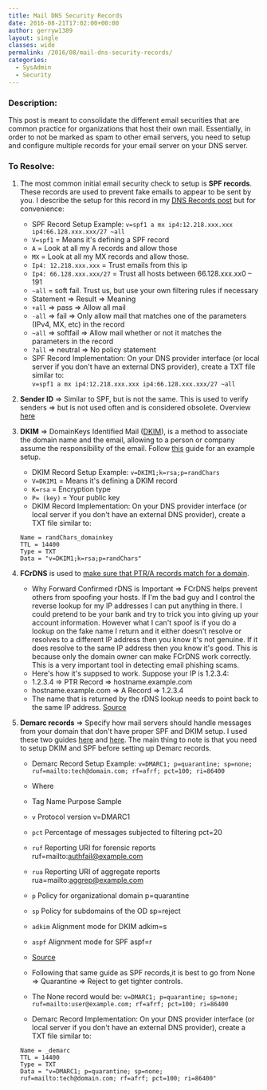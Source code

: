 ```yaml
---
title: Mail DNS Security Records
date: 2016-08-21T17:02:00+00:00
author: gerryw1389
layout: single
classes: wide
permalink: /2016/08/mail-dns-security-records/
categories:
  - SysAdmin
  - Security
---
```

<!--more-->

### Description:

This post is meant to consolidate the different email securities that are common practice for organizations that host their own mail. Essentially, in order to not be marked as spam to other email servers, you need to setup and configure multiple records for your email server on your DNS server.

### To Resolve:

1. The most common initial email security check to setup is **SPF records**. These records are used to prevent fake emails to appear to be sent by you. I describe the setup for this record in my [DNS Records post](https://automationadmin.com/2016/05/dns-records-overview/) but for convenience:

   - SPF Record Setup Example: `v=spf1 a mx ip4:12.218.xxx.xxx ip4:66.128.xxx.xxx/27 ~all`
   - `V=spf1` = Means it's defining a SPF record  
   - `A` = Look at all my A records and allow those  
   - `MX` = Look at all my MX records and allow those.  
   - `Ip4: 12.218.xxx.xxx` = Trust emails from this ip  
   - `Ip4: 66.128.xxx.xxx/27` = Trust all hosts between 66.128.xxx.xx0 – 191  
   - `~all` = soft fail. Trust us, but use your own filtering rules if necessary
   - Statement => Result => Meaning  
   - `+all` => pass => Allow all mail  
   - `-all` => fail => Only allow mail that matches one of the parameters (IPv4, MX, etc) in the record  
   - `~all` => softfail => Allow mail whether or not it matches the parameters in the record  
   - `?all` => neutral => No policy statement
   - SPF Record Implementation: On your DNS provider interface (or local server if you don't have an external DNS provider), create a TXT file similar to:  
`v=spf1 a mx ip4:12.218.xxx.xxx ip4:66.128.xxx.xxx/27 ~all`

2. **Sender ID** => Similar to SPF, but is not the same. This is used to verify senders => but is not used often and is considered obsolete. Overview [here](http://www.openspf.org/SPF_vs_Sender_ID)

3. **DKIM** => DomainKeys Identified Mail ([DKIM](https://wiki.zimbra.com/wiki/Best_Practices_on_Email_Protection:_SPF,_DKIM_and_DMARC)), is a method to associate the domain name and the email, allowing to a person or company assume the responsibility of the email. Follow [this](https://support.rackspace.com/how-to/create-a-dkim-txt-record/) guide for an example setup.

   - DKIM Record Setup Example: `v=DKIM1;k=rsa;p=randChars`
   - `V=DKIM1` = Means it's defining a DKIM record  
   - `K=rsa` = Encryption type  
   - `P= (key)` = Your public key
   - DKIM Record Implementation: On your DNS provider interface (or local server if you don't have an external DNS provider), create a TXT file similar to:

   ```escape
   Name = randChars_domainkey  
   TTL = 14400  
   Type = TXT  
   Data = "v=DKIM1;k=rsa;p=randChars"
   ```

4. **FCrDNS** is used to [make sure that PTR/A records match for a domain](http://www.itworld.com/article/2833006/networking/how-to-setup-reverse-dns-and-ptr-records.html).

   - Why Forward Confirmed rDNS is Important => FCrDNS helps prevent others from spoofing your hosts. If I'm the bad guy and I control the reverse lookup for my IP addresses I can put anything in there. I could pretend to be your bank and try to trick you into giving up your account information. However what I can't spoof is if you do a lookup on the fake name I return and it either doesn't resolve or resolves to a different IP address then you know it's not genuine. If it does resolve to the same IP address then you know it's good. This is because only the domain owner can make FCrDNS work correctly. This is a very important tool in detecting email phishing scams.
   - Here's how it's suppsed to work. Suppose your IP is 1.2.3.4:
   - 1.2.3.4 => PTR Record => hostname.example.com  
   - hostname.example.com => A Record => 1.2.3.4
   - The name that is returned by the rDNS lookup needs to point back to the same IP address. [Source](http://ipadmin.junkemailfilter.com/rdns.php)

5. **Demarc records** => Specify how mail servers should handle messages from your domain that don't have proper SPF and DKIM setup. I used these two guides [here](http://www.inmotionhosting.com/support/email/fighting-spam/dmarc-setup) and [here](http://www.zytrax.com/books/dns/ch9/dmarc.html). The main thing to note is that you need to setup DKIM and SPF before setting up Demarc records.

   - Demarc Record Setup Example: `v=DMARC1; p=quarantine; sp=none; ruf=mailto:tech@domain.com; rf=afrf; pct=100; ri=86400`

   - Where  
   - Tag Name Purpose Sample  
   - `v` Protocol version v=DMARC1  
   - `pct` Percentage of messages subjected to filtering pct=20  
   - `ruf` Reporting URI for forensic reports ruf=mailto:authfail@example.com  
   - `rua` Reporting URI of aggregate reports rua=mailto:aggrep@example.com  
   - `p` Policy for organizational domain p=quarantine  
   - `sp` Policy for subdomains of the OD sp=reject  
   - `adkim` Alignment mode for DKIM adkim=s  
   - `aspf` Alignment mode for SPF aspf=r  
   - [Source](https://dmarc.org/overview/)
   - Following that same guide as SPF records,it is best to go from None => Quarantine => Reject to get tighter controls.  
   - The None record would be: `v=DMARC1; p=quarantine; sp=none; ruf=mailto:user@example.com; rf=afrf; pct=100; ri=86400`
   - Demarc Record Implementation: On your DNS provider interface (or local server if you don't have an external DNS provider), create a TXT file similar to:

   ```escape
   Name = _demarc  
   TTL = 14400  
   Type = TXT  
   Data = "v=DMARC1; p=quarantine; sp=none; ruf=mailto:tech@domain.com; rf=afrf; pct=100; ri=86400"
   ```
